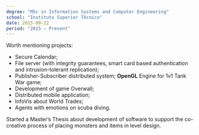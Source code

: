 ```yaml
---
degree: "MSc in Information Systems and Computer Engineering"
school: "Instituto Superior Técnico"
date: 2015-09-22
period: "2015 – Present"
---
```


Worth mentioning projects:

- Secure Calendar;
- File server (with integrity guarantees, smart card based authentication and intrusion-tolerant replication);
- Publisher-Subscriber distributed system; **OpenGL** Engine for 1v1 Tank War game;
- Development of game Overwall;
- Distributed mobile application;
- InfoVis about World Trades;
- Agents with emotions on scuba diving.

Started a Master’s Thesis about development of software to support the co-creative process of placing monsters and items in level design.
